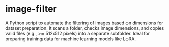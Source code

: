 # image-filter
A Python script to automate the filtering of images based on dimensions for dataset preparation. It scans a folder, checks image dimensions, and copies valid files (e.g., >= 512x512 pixels) into a separate subfolder. Ideal for preparing training data for machine learning models like LoRA.
